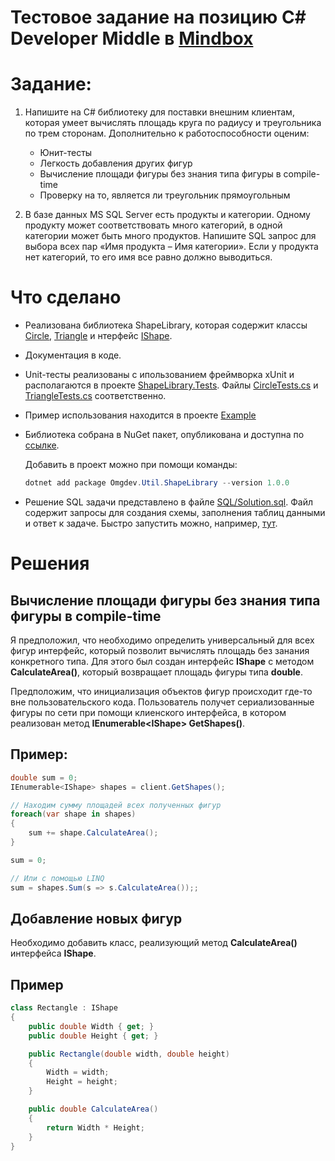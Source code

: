 # Тестовое задание на позицию C# Developer Middle в [Mindbox](https://mindbox.ru/)

# Задание:

1. Напишите на C# библиотеку для поставки внешним клиентам, которая умеет вычислять площадь круга по радиусу и треугольника по трем сторонам. Дополнительно к работоспособности оценим:

    - Юнит-тесты
    - Легкость добавления других фигур
    - Вычисление площади фигуры без знания типа фигуры в compile-time
    - Проверку на то, является ли треугольник прямоугольным

2. В базе данных MS SQL Server есть продукты и категории. Одному продукту может соответствовать много категорий, в одной категории может быть много продуктов. Напишите SQL запрос для выбора всех пар «Имя продукта – Имя категории». Если у продукта нет категорий, то его имя все равно должно выводиться.

# Что сделано

-   Реализована библиотека ShapeLibrary, которая содержит классы [Circle](/ShapeLibrary/Circle.cs), [Triangle](/ShapeLibrary/Triangle.cs) и нтерфейс [IShape](/ShapeLibrary/IShape.cs).

-   Документация в коде.

-   Unit-тесты реализованы с ипользованием фреймворка xUnit и располагаются в проекте [ShapeLibrary.Tests](/ShapeLibrary.Tests/). Файлы [CircleTests.cs](/ShapeLibrary.Tests/ShapeTests/CircleTests.cs) и [TriangleTests.cs](/ShapeLibrary.Tests/ShapeTests/TriangleTests.cs) соответственно.

-   Пример использования находится в проекте [Example](/Example/Program.cs)

-   Библиотека собрана в NuGet пакет, опубликована и доступна по [ссылке](https://www.nuget.org/packages/Omgdev.Util.ShapeLibrary/1.0.0).

    Добавить в проект можно при помощи команды:

    ```powershell
    dotnet add package Omgdev.Util.ShapeLibrary --version 1.0.0
    ```

-   Решение SQL задачи представлено в файле [SQL/Solution.sql](/SQL/Solution.sql). Файл содержит запросы для создания схемы, заполнения таблиц данными и ответ к задаче. Быстро запустить можно, например, [тут](https://sqliteonline.com/).

# Решения

## Вычисление площади фигуры без знания типа фигуры в compile-time

Я предположил, что необходимо определить универсальный для всех фигур интерфейс, который позволит вычислять площадь без занания конкретного типа. Для этого был создан интерфейс **IShape** с методом **CalculateArea()**, который возвращает площадь фигуры типа **double**.

Предположим, что инициализация объектов фигур происходит где-то вне пользовательского кода. Пользователь получет сериализованные фигуры по сети при помощи клиенского интерфейса, в котором реализован метод **IEnumerable\<IShape\> GetShapes()**.

## Пример:

```c#
double sum = 0;
IEnumerable<IShape> shapes = client.GetShapes();

// Находим сумму площадей всех полученных фигур
foreach(var shape in shapes)
{
    sum += shape.CalculateArea();
}

sum = 0;

// Или с помощью LINQ
sum = shapes.Sum(s => s.CalculateArea());;
```

## Добавление новых фигур

Необходимо добавить класс, реализующий метод **CalculateArea()** интерфейса **IShape**.

## Пример

```c#
class Rectangle : IShape
{
    public double Width { get; }
    public double Height { get; }

    public Rectangle(double width, double height)
    {
        Width = width;
        Height = height;
    }

    public double CalculateArea()
    {
        return Width * Height;
    }
}
```
